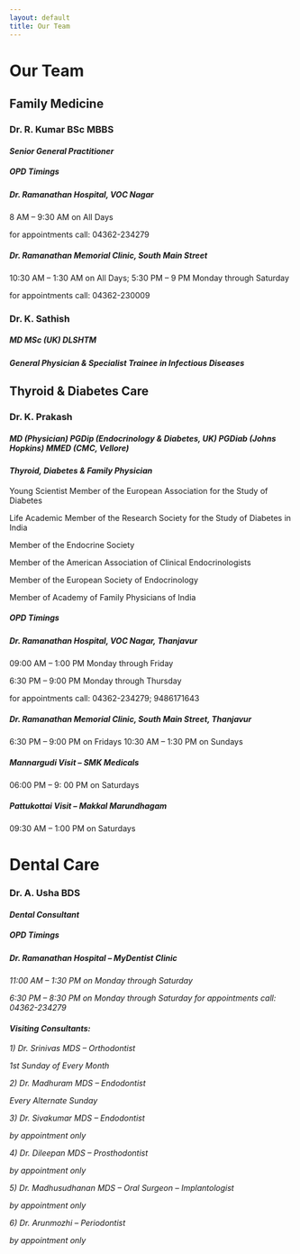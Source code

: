 ```yaml
---
layout: default
title: Our Team
---
```


<h1>Our Team </h1>
<h2>Family Medicine </h2>


<h3><i class="fa fa-user-md fa-1x" aria-hidden="true"></i>  Dr. R. Kumar BSc MBBS </h3>

<h4><i>Senior General Practitioner</i></h4>

<h5>OPD Timings</h5>
<h5>Dr. Ramanathan Hospital, VOC Nagar</h5>

<i class="fa fa-arrow-circle-right" aria-hidden="true"></i> 8 AM – 9:30 AM on All Days

for appointments call: 04362-234279

<h5>Dr. Ramanathan Memorial Clinic, South Main Street</h5>

<i class="fa fa-arrow-circle-right" aria-hidden="true"></i> 10:30 AM – 1:30 AM on All Days;
<i class="fa fa-arrow-circle-right" aria-hidden="true"></i> 5:30 PM – 9 PM Monday through Saturday

for appointments call: 04362-230009

 <h3><i class="fa fa-user-md fa-1x" aria-hidden="true"></i> Dr. K. Sathish </h3>
 <h5>MD MSc (UK)  DLSHTM </h5>

<h4><i>General Physician & Specialist Trainee in Infectious Diseases</i></h4>


<h2> Thyroid & Diabetes Care </h2>

<i class="fa fa-user-md fa-1x" aria-hidden="true"></i> <h3> Dr. K. Prakash </h3>
<h5>MD (Physician) PGDip (Endocrinology & Diabetes, UK) PGDiab (Johns Hopkins) MMED (CMC, Vellore)</h5>
<h4> <i>Thyroid, Diabetes & Family Physician</i></h4>

<i class="fa fa-chevron-circle-right" aria-hidden="true"></i>Young Scientist Member of the European Association for the Study of Diabetes

<i class="fa fa-chevron-circle-right" aria-hidden="true"></i>Life Academic Member of the Research Society for the Study of Diabetes in India

<i class="fa fa-chevron-circle-right" aria-hidden="true"></i>Member of the Endocrine Society

<i class="fa fa-chevron-circle-right" aria-hidden="true"></i>Member of the American Association of Clinical Endocrinologists

<i class="fa fa-chevron-circle-right" aria-hidden="true"></i>Member of the European Society of Endocrinology

<i class="fa fa-chevron-circle-right" aria-hidden="true"></i>Member of Academy of Family Physicians of India

 

<h5><b> OPD Timings </b><h5>
<h5> Dr. Ramanathan Hospital, VOC Nagar, Thanjavur</h5>

<i class="fa fa-arrow-circle-right" aria-hidden="true"></i> 09:00 AM – 1:00 PM Monday through Friday

<i class="fa fa-arrow-circle-right" aria-hidden="true"></i> 6:30 PM – 9:00 PM Monday through Thursday

for appointments call: 04362-234279; 9486171643



<h5> Dr. Ramanathan Memorial Clinic, South Main Street, Thanjavur </h5>

<i class="fa fa-arrow-circle-right" aria-hidden="true"></i> 6:30 PM – 9:00 PM on Fridays
<i class="fa fa-arrow-circle-right" aria-hidden="true"></i> 10:30 AM – 1:30 PM on Sundays



<h5> Mannargudi Visit – SMK Medicals </h5>

<i class="fa fa-arrow-circle-right" aria-hidden="true"></i> 06:00 PM – 9: 00 PM on Saturdays



<h5> Pattukottai Visit – Makkal Marundhagam </h5>

<i class="fa fa-arrow-circle-right" aria-hidden="true"></i> 09:30 AM – 1:00 PM on Saturdays



# Dental Care #

<i class="fa fa-user-md fa-2x" aria-hidden="true"></i> <h3> Dr. A. Usha BDS </h3>
<h4><i>Dental Consultant</i></h4>

<h5><B>OPD Timings</B></h5>
<h5>Dr. Ramanathan Hospital – MyDentist Clinic</h5>

<i class="fa fa-arrow-circle-right" aria-hidden="true">11:00 AM – 1:30 PM on Monday through Saturday

<i class="fa fa-arrow-circle-right" aria-hidden="true">6:30 PM – 8:30 PM on Monday through Saturday
for appointments call: 04362-234279

<h4>Visiting Consultants:</h4>

<i class="fa fa-user-md fa-1g" aria-hidden="true"></i> 1) Dr. Srinivas MDS – Orthodontist

1st Sunday of Every Month

<i class="fa fa-user-md fa-1g" aria-hidden="true"></i> 2) Dr. Madhuram MDS – Endodontist

Every Alternate Sunday

<i class="fa fa-user-md fa-1g" aria-hidden="true"></i> 3) Dr. Sivakumar MDS – Endodontist

by appointment only

<i class="fa fa-user-md fa-1g" aria-hidden="true"></i> 4) Dr. Dileepan MDS – Prosthodontist

by appointment only

<i class="fa fa-user-md fa-1g" aria-hidden="true"></i> 5) Dr. Madhusudhanan MDS – Oral Surgeon – Implantologist

by appointment only

<i class="fa fa-user-md fa-1g" aria-hidden="true"></i> 6) Dr. Arunmozhi – Periodontist

by appointment only

